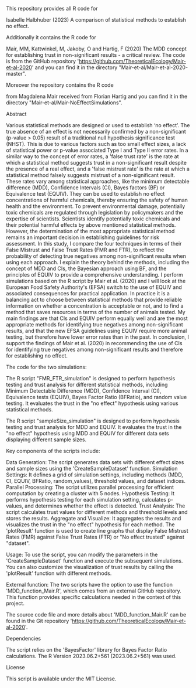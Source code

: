 This repository provides all R code for

Isabelle Halbhuber (2023) A comparison of statistical methods to establish no effect.

Additionally it contains the R code for

Mair, MM, Kattwinkel, M, Jakoby, O and Hartig, F (2020) The MDD concept for establishing trust in non-significant results - a critical review. The code is from the GitHub repository 'https://github.com/TheoreticalEcology/Mair-et-al-2020' and you can find it in the directory "Mair-et-al/Mair-et-al-2020-master".

Moreover the repository contains the R code

from Magdalena Mair received from Florian Hartig and you can find it in the directory "Mair-et-al/Mair-NoEffectSimulations". 


Abstract

Various statistical methods are designed or used to establish ‘no effect’. The true absence of an effect is not necessarily confirmed by a non-significant (p-value > 0.05) result of a traditional null hypothesis significance test (NHST). This is due to various factors such as too small effect sizes, a lack of statistical power or p-value associated Type I and Type II error rates. In a similar way to the concept of error rates, a 'false trust rate' is the rate at which a statistical method suggests trust in a non-significant result despite the presence of a real effect, and a 'false mistrust rate' is the rate at which a statistical method falsely suggests mistrust of a non-significant result. These rates vary among statistical approaches, like the minimum detectable difference (MDD), Confidence Intervals (CI), Bayes factors (BF) or Equivalence test (EQUIV). They can be used to establish no effect concentrations of harmful chemicals, thereby ensuring the safety of human health and the environment. To prevent environmental damage, potentially toxic chemicals are regulated through legislation by policymakers and the expertise of scientists. Scientists identify potentially toxic chemicals and their potential harmful effects by above mentioned statistical methods. However, the determination of the most appropriate statistical method remains an important decision in establishing guidelines for risk assessment. In this study, I compare the four techniques in terms of their False Mistrust and False Trust Rates (FMR and FTR), to reflect the probability of detecting true negatives among non-significant results when using each approach. I explain the theory behind the methods, including the concept of MDD and CIs, the Bayesian approach using BF, and the principles of EQUIV to provide a comprehensive understanding. I perform simulations based on the R script by Mair et al. (2020) and I will look at the European Food Safety Authority's (EFSA) switch to the use of EQUIV and associated consequences for practical application. In practice it is a balancing act to choose between statistical methods that provide reliable information on whether a concentration is acceptable or not, and to find a method that saves resources in terms of the number of animals tested. My main findings are that CIs and EQUIV perform equally well and are the most appropriate methods for identifying true negatives among non-significant results, and that the new EFSA guidelines using EQUIV require more animal testing, but therefore have lower error rates than in the past. In conclusion, I support the findings of Mair et al. (2020) in recommending the use of CIs for identifying true negatives among non-significant results and therefore for establishing no effect.



The code for the two simulations:

The R script "FMR_FTR_simulation" is designed to perform hypothesis testing and trust analysis for different statistical methods, including Minimum Detectable Difference (MDD), Confidence Interval (CI), Equivalence tests (EQUIV), Bayes Factor Ratio (BFRatio), and random value testing. It evaluates the trust in the "no effect" hypothesis using various statistical methods.

The R script "sampleSize_simulation" is designed to perform hypothesis testing and trust analysis for MDD and EQUIV. It evaluates the trust in the "no effect" hypothesis using MDD and EQUIV for different data sets displaying different sample sizes. 


Key components of the scripts include:

Data Generation: The script generates data sets with different effect sizes and sample sizes using the 'CreateSampleDataset' function.
Simulation Settings: It defines a grid of simulation settings, including methods (MDD, CI, EQUIV, BFRatio, random_values), threshold values, and dataset indices.
Parallel Processing: The script utilizes parallel processing for efficient computation by creating a cluster with 5 nodes.
Hypothesis Testing: It performs hypothesis testing for each simulation setting, calculates p-values, and determines whether the effect is detected.
Trust Analysis: The script calculates trust values for different methods and threshold levels and stores the results.
Aggregate and Visualize: It aggregates the results and visualizes the trust in the "no effect" hypothesis for each method. The 'plotResult' function is used to create line graphs that display False Mistrust Rates (FMR) against False Trust Rates (FTR) or "No effect trusted" against "dataset".

Usage: To use the script, you can modify the parameters in the 'CreateSampleDataset' function and execute the subsequent simulations. You can also customize the visualization of trust results by calling the 'plotResult' function with different methods.

External function: The two scripts have the option to use the function 'MDD_function_Mair.R', which comes from an external GitHub repository. This function provides specific calculations needed in the context of this project.

The source code file and more details about 'MDD_function_Mair.R' can be found in the Git repository 'https://github.com/TheoreticalEcology/Mair-et-al-2020'.

Dependencies

The script relies on the 'BayesFactor' library for Bayes Factor Ratio calculations.
The R Version 2023.06.2+561 (2023.06.2+561) was used.

License

This script is available under the MIT License.
